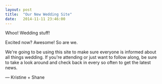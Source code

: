 ```yaml
---
layout: post
title:  "Our New Wedding Site"
date:   2014-11-11 23:46:00
---
```


Whoo! Wedding stuff!

Excited now? Awesome! So are we.

We're going to be using this site to make sure everyone is informed about all things wedding. If you're attending or just want to follow along, be sure to take a look around and check back in every so often to get the latest news.

&mdash; Kristine + Shane
